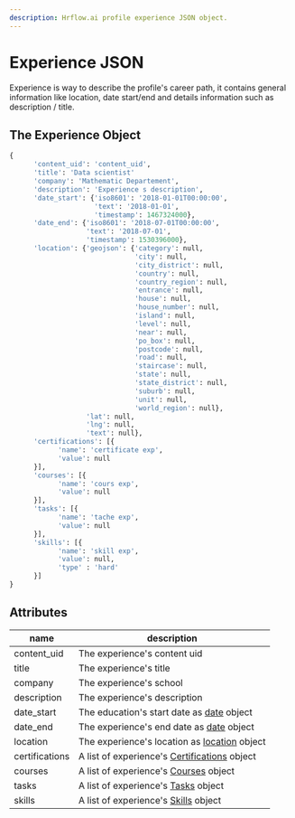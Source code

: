 ```yaml
---
description: Hrflow.ai profile experience JSON object.
---
```


# Experience JSON

Experience is way to describe the profile's career path, it contains general information like location, date start/end and details information such as description / title.

## The Experience Object

```python
{              
      'content_uid': 'content_uid',
      'title': 'Data scientist'
      'company': 'Mathematic Departement',
      'description': 'Experience s description',
      'date_start': {'iso8601': '2018-01-01T00:00:00',
                     'text': '2018-01-01',
                     'timestamp': 1467324000},
      'date_end': {'iso8601': '2018-07-01T00:00:00',
                   'text': '2018-07-01',
                   'timestamp': 1530396000},
      'location': {'geojson': {'category': null,
                               'city': null,
                               'city_district': null,
                               'country': null,
                               'country_region': null,
                               'entrance': null,
                               'house': null,
                               'house_number': null,
                               'island': null,
                               'level': null,
                               'near': null,
                               'po_box': null,
                               'postcode': null,
                               'road': null,
                               'staircase': null,
                               'state': null,
                               'state_district': null,
                               'suburb': null,
                               'unit': null,
                               'world_region': null},
                   'lat': null,
                   'lng': null,
                   'text': null},
      'certifications': [{
            'name': 'certificate exp',
            'value': null
      }],
      'courses': [{
            'name': 'cours exp',
            'value': null
      }],
      'tasks': [{
            'name': 'tache exp',
            'value': null
      }],
      'skills': [{
            'name': 'skill exp',
            'value': null,
            'type' : 'hard'
      }]
}
```

## Attributes

| name           | description                                                                                                             |
| -------------- | ----------------------------------------------------------------------------------------------------------------------- |
| content\_uid   | The experience's content uid                                                                                            |
| title          | The experience's title                                                                                                  |
| company        | The experience's school                                                                                                 |
| description    | The experience's description                                                                                            |
| date\_start    | The education's start date as [date](../trait-objects/date-object.md) object                                            |
| date\_end      | The experience's end date as [date](../trait-objects/date-object.md) object                                             |
| location       | The experience's location as [location](../trait-objects/location-object.md) object                                     |
| certifications | A list of experience's [Certifications](https://developers.hrflow.ai/hr-json/trait-objects/certification-object) object |
| courses        | A list of experience's [Courses](https://developers.hrflow.ai/hr-json/trait-objects/course-object) object               |
| tasks          | A list of experience's [Tasks](https://developers.hrflow.ai/hr-json/trait-objects/task-object) object                   |
| skills         | A list of experience's [Skills](https://developers.hrflow.ai/hr-json/trait-objects/skill-object) object                 |
